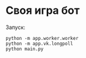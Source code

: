 # Своя игра бот

Запуск:
```
python -m app.worker.worker
python -m app.vk.longpoll
python main.py
```